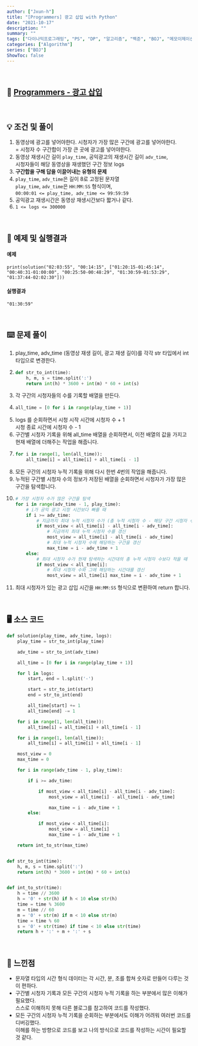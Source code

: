```yaml
---
author: ["Jxun-h"]
title: "[Programmers] 광고 삽입 with Python"
date: "2021-10-17"
description: ""
summary: ""
tags: ["다이나믹프로그래밍", "PS", "DP", "알고리즘", "백준", "BOJ", "메모이제이션"]
categories: ["Algorithm"]
series: ["BOJ"]
ShowToc: false
---
```


<br>

## 📌 <a href="https://programmers.co.kr/learn/courses/30/lessons/72414" target="_blank">Programmers - 광고 삽입</a>

<br>

## 💡 조건 및 풀이

1.  동영상에 광고를 넣어야한다. 시청자가 가장 많은 구간에 광고를 넣어야한다.  
    \= 시청자 수 구간합이 가장 큰 곳에 광고를 넣어야한다.
2.  동영상 재생시간 길이 `play_time`, 공익광고의 재생시간 길이 `adv_time`,  
    시청자들이 해당 동영상을 재생했던 구간 정보 logs
3.  **구간합을 구해 답을 이끌어내는 유형의 문제**
4.  `play_time`, `adv_time`은 길이 8로 고정된 문자열  
    `play_time`, `adv_time`은 `HH:MM:SS` 형식이며,  
    `00:00:01 <= play_time, adv_time <= 99:59:59`
5.  공익광고 재생시간은 동영상 재생시간보다 짧거나 같다.
6.  `1 <= logs <= 300000`

<br>

## 🔖 예제 및 실행결과

#### 예제

```
print(solution("02:03:55", "00:14:15", ["01:20:15-01:45:14", "00:40:31-01:00:00", "00:25:50-00:48:29", "01:30:59-01:53:29", "01:37:44-02:02:30"]))
```

#### 실행결과

```
"01:30:59"
```

<br>

## ⌨️ 문제 풀이

1.  play\_time, adv\_time (동영상 재생 길이, 광고 재생 길이)를 각각 str 타입에서 int 타입으로 변경한다.
2.  ```python
    def str_to_int(time): 
        h, m, s = time.split(':') 
        return int(h) * 3600 + int(m) * 60 + int(s)
    ```
3.  각 구간의 시청자들의 수를 기록할 배열을 만든다.
4.  ```python
    all_time = [0 for i in range(play_time + 1)]
    ```
5.  logs 를 순회하면서 시청 시작 시간에 시청자 수 + 1  
    시청 종료 시간에 시청자 수 - 1
6.  구간별 시청자 기록을 위해 all\_time 배열을 순회하면서, 이전 배열의 값을 가지고 현재 배열에 더해주는 작업을 해줍니다.
7.  ```python
    for i in range(1, len(all_time)): 
        all_time[i] = all_time[i] + all_time[i - 1]
    ```
8.  모든 구간의 시청자 누적 기록을 위해 다시 한번 4번의 작업을 해줍니다.
9.  누적된 구간별 시청자 수의 정보가 저장된 배열을 순회하면서 시청자가 가장 많은 구간을 탐색합니다.
10.   
    ```python
    # 가장 시청자 수가 많은 구간을 탐색 
    for i in range(adv_time - 1, play_time): 
        # i가 공익 광고 시청 시간보다 빠를 때 
        if i >= adv_time: 
            # 지금까지 최대 누적 시청자 수가 (총 누적 시청자 수 - 해당 구간 시청자 수) 보다 작으면? 
            if most_view < all_time[i] - all_time[i - adv_time]: 
                # 지금까지 최대 누적 시청자 수를 갱신 
                most_view = all_time[i] - all_time[i - adv_time] 
                # 최대 누적 시청자 수에 해당하는 구간을 갱신 
                max_time = i - adv_time + 1 
        else: 
            # 최대 시청자 수가 현재 탐색하는 시간대의 총 누적 시청자 수보다 적을 때 
            if most_view < all_time[i]: 
                # 최대 시청자 수와 그에 해당하는 시간대를 갱신 
                most_view = all_time[i] max_time = i - adv_time + 1
    ```
11.  최대 시청자가 있는 광고 삽입 시간을 `HH:MM:SS` 형식으로 변환하여 return 합니다.

<br>

## 🖥 소스 코드

```python
def solution(play_time, adv_time, logs):
    play_time = str_to_int(play_time)

    adv_time = str_to_int(adv_time)

    all_time = [0 for i in range(play_time + 1)]

    for l in logs:
        start, end = l.split('-')

        start = str_to_int(start)
        end = str_to_int(end)

        all_time[start] += 1
        all_time[end] -= 1

    for i in range(1, len(all_time)):
        all_time[i] = all_time[i] + all_time[i - 1]

    for i in range(1, len(all_time)):
        all_time[i] = all_time[i] + all_time[i - 1]

    most_view = 0
    max_time = 0

    for i in range(adv_time - 1, play_time):

        if i >= adv_time:

            if most_view < all_time[i] - all_time[i - adv_time]:
                most_view = all_time[i] - all_time[i - adv_time]

                max_time = i - adv_time + 1
        else:

            if most_view < all_time[i]:
                most_view = all_time[i]
                max_time = i - adv_time + 1

    return int_to_str(max_time)


def str_to_int(time):
    h, m, s = time.split(':')
    return int(h) * 3600 + int(m) * 60 + int(s)


def int_to_str(time):
    h = time // 3600
    h = '0' + str(h) if h < 10 else str(h)
    time = time % 3600
    m = time // 60
    m = '0' + str(m) if m < 10 else str(m)
    time = time % 60
    s = '0' + str(time) if time < 10 else str(time)
    return h + ':' + m + ':' + s
```

<br>

## 💾 느낀점

-   문자열 타입의 시간 형식 데이터는 각 시간, 분, 초를 합쳐 숫자로 만들어 다루는 것이 편하다.
-   구간별 시청자 기록과 모든 구간의 시청자 누적 기록을 하는 부분에서 많은 이해가 필요했다.  
    스스로 이해하지 못해 다른 블로그를 참고하여 코드를 작성했다.
-   모든 구간의 시청자 누적 기록을 순회하는 부분에서도 이해가 어려워 여러번 코드를 디버깅했다.  
    이해를 하는 방향으로 코드를 보고 나의 방식으로 코드를 작성하는 시간이 필요할 것 같다.